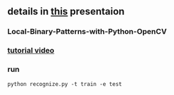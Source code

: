 ## details in [this](https://prezi.com/view/1GwwxEvQGzgJenJvOFQW/) presentaion
  

### Local-Binary-Patterns-with-Python-OpenCV

### [tutorial video](https://youtu.be/6jQX9N5AUh0)

### run 
`python recognize.py -t train -e test `

